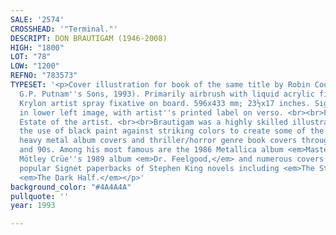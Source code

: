 ```yaml
---
SALE: '2574'
CROSSHEAD: '"Terminal."'
DESCRIPT: DON BRAUTIGAM (1946-2008)
HIGH: "1800"
LOT: "78"
LOW: "1200"
REFNO: "783573"
TYPESET: '<p>Cover illustration for book of the same title by Robin Cook (New York:
  G.P. Putnam''s Sons, 1993). Primarily airbrush with liquid acrylic finished with
  Krylon artist spray fixative on board. 596x433 mm; 23½x17 inches. Signed "D. Brautigam"
  in lower left image, with artist''s printed label on verso. <br><br>Provenance:
  Estate of the artist. <br><br>Brautigam was a highly skilled illustrator who pioneered
  the use of black paint against striking colors to create some of the most iconic
  heavy metal album covers and thriller/horror genre book covers throughout the 1980s
  and 90s. Among his most famous are the 1986 Metallica album <em>Master of Puppets</em>,
  Mötley Crüe''s 1989 album <em>Dr. Feelgood,</em> and numerous covers for the wildly
  popular Signet paperbacks of Stephen King novels including <em>The Stand</em> and
  <em>The Dark Half.</em></p>'
background_color: "#4A4A4A"
pullquote: ''
year: 1993

---
```


